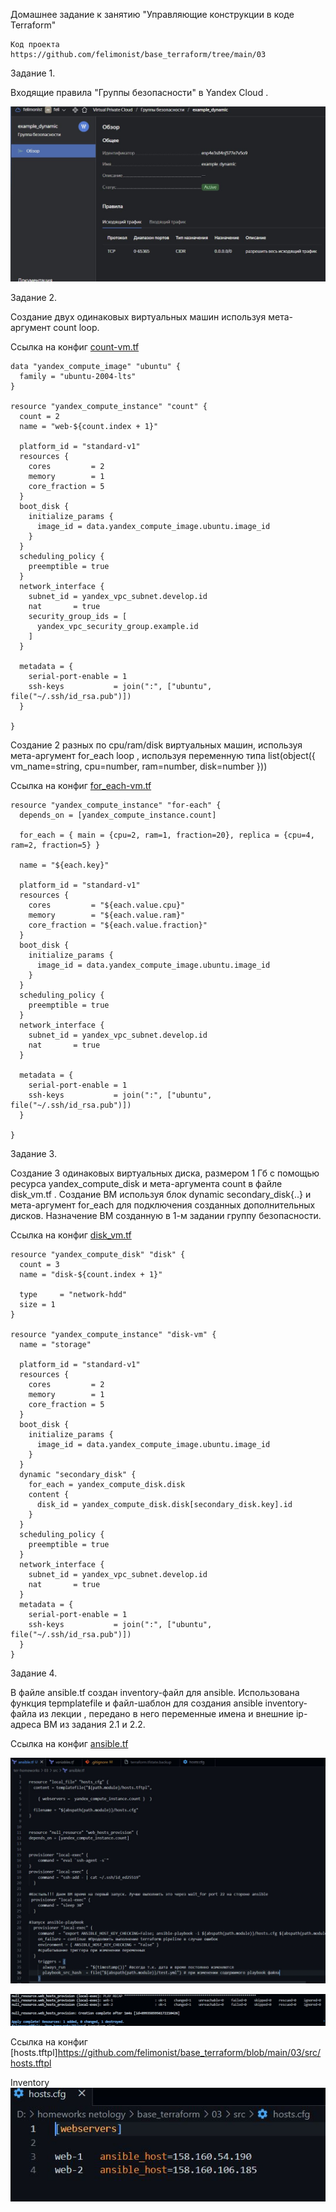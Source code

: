 Домашнее задание к занятию "Управляющие конструкции в коде Terraform"
```
Код проекта
https://github.com/felimonist/base_terraform/tree/main/03
```
Задание 1.

Входящие правила "Группы безопасности" в  Yandex Cloud .

![image](https://github.com/felimonist/base_terraform/blob/main/img/11.JPG)


Задание 2.

Создание двух одинаковых виртуальных машин используя мета-аргумент count loop.

Ссылка на конфиг [count-vm.tf](https://github.com/felimonist/base_terraform/blob/main/03/src/count-vm.tf)

```
data "yandex_compute_image" "ubuntu" {
  family = "ubuntu-2004-lts"
}

resource "yandex_compute_instance" "count" {
  count = 2
  name = "web-${count.index + 1}"

  platform_id = "standard-v1"
  resources {
    cores         = 2
    memory        = 1
    core_fraction = 5
  }
  boot_disk {
    initialize_params {
      image_id = data.yandex_compute_image.ubuntu.image_id
    }
  }
  scheduling_policy {
    preemptible = true
  }
  network_interface {
    subnet_id = yandex_vpc_subnet.develop.id
    nat       = true
    security_group_ids = [
      yandex_vpc_security_group.example.id
    ]
  }

  metadata = {
    serial-port-enable = 1
    ssh-keys           = join(":", ["ubuntu", file("~/.ssh/id_rsa.pub")])
  }

}

```
Создание 2 разных по cpu/ram/disk виртуальных машин, используя мета-аргумент for_each loop , используя переменную типа list(object({ vm_name=string, cpu=number, ram=number, disk=number }))

Ссылка на конфиг [for_each-vm.tf](https://github.com/felimonist/base_terraform/blob/main/03/src/for_each-vm.tf)

```
resource "yandex_compute_instance" "for-each" {
  depends_on = [yandex_compute_instance.count]

  for_each = { main = {cpu=2, ram=1, fraction=20}, replica = {cpu=4, ram=2, fraction=5} }

  name = "${each.key}"

  platform_id = "standard-v1"
  resources {
    cores         = "${each.value.cpu}"
    memory        = "${each.value.ram}"
    core_fraction = "${each.value.fraction}"
  }
  boot_disk {
    initialize_params {
      image_id = data.yandex_compute_image.ubuntu.image_id
    }
  }
  scheduling_policy {
    preemptible = true
  }
  network_interface {
    subnet_id = yandex_vpc_subnet.develop.id
    nat       = true
  }

  metadata = {
    serial-port-enable = 1
    ssh-keys           = join(":", ["ubuntu", file("~/.ssh/id_rsa.pub")])
  }

}

```
Задание 3.

Создание 3 одинаковых виртуальных диска, размером 1 Гб с помощью ресурса yandex_compute_disk и мета-аргумента count в файле disk_vm.tf .
Создание ВМ используя блок dynamic secondary_disk{..} и мета-аргумент for_each для подключения созданных дополнительных дисков.
Назначение ВМ созданную в 1-м задании группу безопасности.

Ссылка на конфиг [disk_vm.tf](https://github.com/felimonist/base_terraform/blob/main/03/src/disk_vm.tf)

```
resource "yandex_compute_disk" "disk" {
  count = 3
  name = "disk-${count.index + 1}"

  type     = "network-hdd"
  size = 1
}

resource "yandex_compute_instance" "disk-vm" {
  name = "storage"

  platform_id = "standard-v1"
  resources {
    cores         = 2
    memory        = 1
    core_fraction = 5
  }
  boot_disk {
    initialize_params {
      image_id = data.yandex_compute_image.ubuntu.image_id
    }
  }
  dynamic "secondary_disk" {
    for_each = yandex_compute_disk.disk
    content {
      disk_id = yandex_compute_disk.disk[secondary_disk.key].id
    }
  }
  scheduling_policy {
    preemptible = true
  }
  network_interface {
    subnet_id = yandex_vpc_subnet.develop.id
    nat       = true
  }
  metadata = {
    serial-port-enable = 1
    ssh-keys           = join(":", ["ubuntu", file("~/.ssh/id_rsa.pub")])
  }
}

```

Задание 4.

В файле ansible.tf создан inventory-файл для ansible. Использована функция tepmplatefile и файл-шаблон для создания ansible inventory-файла из лекции , передано в него переменные имена и внешние ip-адреса ВМ из задания 2.1 и 2.2.

Ссылка на конфиг [ansible.tf](https://github.com/felimonist/base_terraform/blob/main/03/src/ansible.tf)

![image](https://github.com/felimonist/base_terraform/blob/main/img/13.1.JPG)

![image](https://github.com/felimonist/base_terraform/blob/main/img/12.JPG)

Ссылка на конфиг [hosts.tftpl]https://github.com/felimonist/base_terraform/blob/main/03/src/hosts.tftpl

Inventory
![image](https://github.com/felimonist/base_terraform/blob/main/img/14.JPG)





